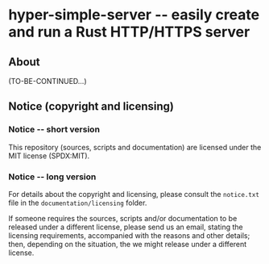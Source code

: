 
# **hyper-simple-server** -- easily create and run a Rust HTTP/HTTPS server




## About

(TO-BE-CONTINUED...)




## Notice (copyright and licensing)


### Notice -- short version

This repository (sources, scripts and documentation) are licensed under
the MIT license (SPDX:MIT).


### Notice -- long version

For details about the copyright and licensing, please consult the
`notice.txt` file in the `documentation/licensing` folder.

If someone requires the sources, scripts and/or documentation to be
released under a different license, please send us an email, stating
the licensing requirements, accompanied with the reasons and other
details;  then, depending on the situation, the we might release under
a different license.

